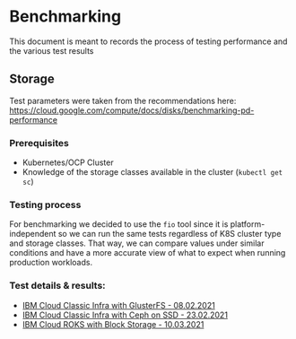 # Benchmarking

This document is meant to records the process of testing performance and the various test results

## Storage

Test parameters were taken from the recommendations here: https://cloud.google.com/compute/docs/disks/benchmarking-pd-performance

### Prerequisites

- Kubernetes/OCP Cluster
- Knowledge of the storage classes available in the cluster (`kubectl get sc`)

### Testing process

For benchmarking we decided to use the `fio` tool since it is platform-independent so we can run the same tests regardless of K8S cluster type and storage classes. That way, we can compare values under similar conditions and have a more accurate view of what to expect when running production workloads.

### Test details & results:

- [IBM Cloud Classic Infra with GlusterFS - 08.02.2021](./benchmarking/IBMCloudClassic_GlusterFS_08022021.md)
- [IBM Cloud Classic Infra with Ceph on SSD - 23.02.2021](./benchmarking/IBMCloudClassic_Ceph_SSD_23022021.md)
- [IBM Cloud ROKS with Block Storage - 10.03.2021](./benchmarking/IBMCloudROKS_BlockStorage_10032021.md)